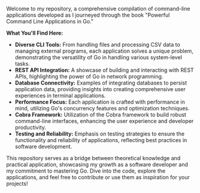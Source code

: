 Welcome to my repository, a comprehensive compilation of command-line applications developed as I journeyed through the book "Powerful Command Line Applications in Go."

**What You'll Find Here:**

- **Diverse CLI Tools:** From handling files and processing CSV data to managing external programs, each application solves a unique problem, demonstrating the versatility of Go in handling various system-level tasks.
- **REST API Integration:** A showcase of building and interacting with REST APIs, highlighting the power of Go in network programming.
- **Database Connectivity:** Examples of integrating databases to persist application data, providing insights into creating comprehensive user experiences in terminal applications.
- **Performance Focus:** Each application is crafted with performance in mind, utilizing Go's concurrency features and optimization techniques.
- **Cobra Framework:** Utilization of the Cobra framework to build robust command-line interfaces, enhancing the user experience and developer productivity.
- **Testing and Reliability:** Emphasis on testing strategies to ensure the functionality and reliability of applications, reflecting best practices in software development.

This repository serves as a bridge between theoretical knowledge and practical application, showcasing my growth as a software developer and my commitment to mastering Go. Dive into the code, explore the applications, and feel free to contribute or use them as inspiration for your projects!
